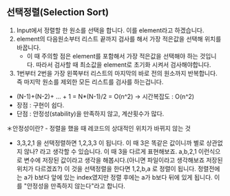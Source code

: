 ## **선택정렬(Selection Sort)**

1.  Input에서 정렬할 한 원소를 선택을 합니다. 이를 element라고 하겠습니다.
2.  element의 다음원소부터 리스트 끝까지 검사를 해서 가장 적은값을 선택해 위치를 바꿉니다.
    -   이 때 주의할 점은 element를 포함해서 가장 적은값을 선택해야 하는 것입니다. 따라서 검사할 때 최소값을 element로 초기화 시켜서 검사해야합니다.
3.  1번부터 2번을 가장 왼쪽부터 리스트의 마지막의 바로 전의 원소까지 반복합니다. 즉 마지막 원소를 제외한 모든 리스트를 검사를 하는겁니다.

-   (N-1)+(N-2)+ ... + 1 = N\*(N-1)/2 = O(n^2) → 시간복잡도 : O(n^2)
-   장점 : 구현이 쉽다.
-   단점 : 안정성(stability)을 만족하지 않고, 계산횟수가 많다.

＊안정성이란? - 정렬을 했을 때 레코드의 상대적인 위치가 바뀌지 않는 것

-   3,3,2,1 을 선택정렬하면 1,2,3,3 이 됩니다. 이 때 3은 똑같은 값이니까 별로 상관없지 않나? 라고 생각할 수 있습니다. 이 때 3을 다르게 표현해보죠. a,b,2,1 이런식으로 변수에 저장된 값이라고 생각을 해봅시다.(아니면 파일이라고 생각해보죠 저장된 위치가 다르겠죠?) 이 것을 선택정렬을 한다면 1,2,b,a 로 정렬이 됩니다. 정렬전에는 a가 b보다 앞에 있는 index였지만 정렬 후에는 a가 b보다 뒤에 있게 됩니다. 이를 "안정성을 만족하지 않는다"라고 합니다.
